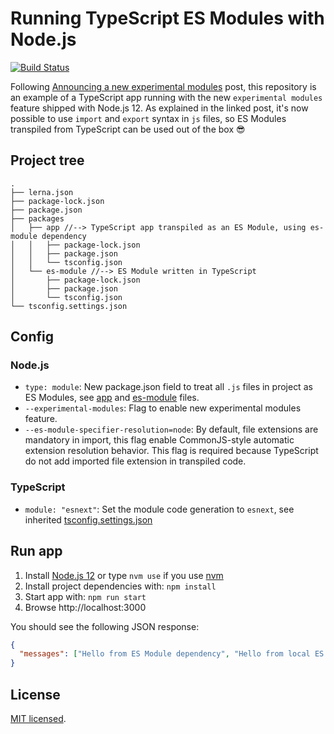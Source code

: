 # Running TypeScript ES Modules with Node.js

[![Build Status](https://travis-ci.com/kevinpollet/typescript-es-modules-node-example.svg?branch=master)](https://travis-ci.com/kevinpollet/typescript-es-modules-node-example)

Following [Announcing a new experimental modules](https://medium.com/@nodejs/announcing-a-new-experimental-modules-1be8d2d6c2ff) post, this repository is an example of a TypeScript app running with the new `experimental modules` feature shipped with Node.js 12. As explained in the linked post, it's now possible to use `import` and `export` syntax in `js` files, so ES Modules transpiled from TypeScript can be used out of the box 😎

## Project tree

```
.
├── lerna.json
├── package-lock.json
├── package.json
├── packages
│   ├── app //--> TypeScript app transpiled as an ES Module, using es-module dependency
│   │   ├── package-lock.json
│   │   ├── package.json
│   │   └── tsconfig.json
│   └── es-module //--> ES Module written in TypeScript
│       ├── package-lock.json
│       ├── package.json
│       └── tsconfig.json
└── tsconfig.settings.json
```

## Config

### Node.js

- `type: module`: New package.json field to treat all `.js` files in project as ES Modules, see [app](./packages/app/package.json) and [es-module](./packages/es-module/package.json) files.
- `--experimental-modules`: Flag to enable new experimental modules feature.
- `--es-module-specifier-resolution=node`: By default, file extensions are mandatory in import, this flag enable CommonJS-style automatic extension resolution behavior. This flag is required because TypeScript do not add imported file extension in transpiled code.

### TypeScript

- `module: "esnext"`: Set the module code generation to `esnext`, see inherited [tsconfig.settings.json](./tsconfig.settings.json)

## Run app

1. Install [Node.js 12](https://nodejs.org/en/blog/release/v12.0.0/) or type `nvm use` if you use [nvm](https://github.com/creationix/nvm)
2. Install project dependencies with: `npm install`
3. Start app with: `npm run start`
4. Browse http://localhost:3000

You should see the following JSON response:

```json
{
  "messages": ["Hello from ES Module dependency", "Hello from local ES Module"]
}
```

## License

[MIT licensed](./License.md).
